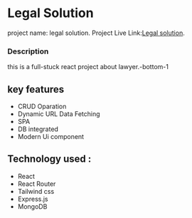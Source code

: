 # Legal Solution

project name: legal solution.
Project Live Link:[Legal solution](https://ligal-solution.web.app).

### Description

this is a full-stuck react project about lawyer.-bottom-1

## key features

- CRUD Oparation
- Dynamic URL Data Fetching
- SPA
- DB integrated
- Modern Ui component

## Technology used :

- React
- React Router
- Tailwind css
- Express.js
- MongoDB
